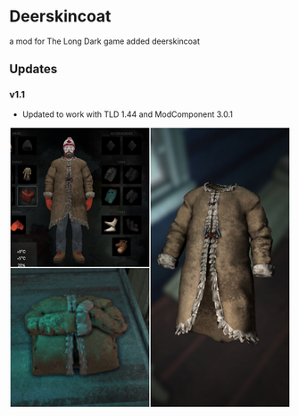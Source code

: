 # Deerskincoat
a mod for The Long Dark game added deerskincoat
## Updates
### v1.1
* Updated to work with TLD 1.44 and ModComponent 3.0.1

![Screenshot](deerskincoat.jpg)
